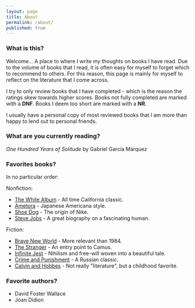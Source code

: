 ```yaml
---
layout: page
title: About
permalink: /about/
published: true
---
```


### What is this?

Welcome...
A place to where I write my thoughts on books I have read. Due to the volume of books that I read, it is often easy for myself to forget which to recommend to others. For this reason, this page is mainly for myself to reflect on the literature that I come across.

I try to only review books that I have completed - which is the reason the ratings skew towards higher scores. Books not fully completed are marked with a **DNF**. Books I deem too short are marked with a **NR**.

I usually have a personal copy of most reviewed books that I am more than happy to lend out to personal friends.

### What are you currently reading?

_One Hundred Years of Solitude_ by Gabriel García Márquez 

### Favorites books?

In no particular order:

Nonfiction:
- [The White Album](https://jinsung-kim.github.io/The-White-Album/) - All time California classic.
- [Ametora](https://jinsung-kim.github.io/ametora/) - Japanese Americana style.
- [Shoe Dog](https://jinsung-kim.github.io/shoe-dog/) - The origin of Nike.
- [Steve Jobs](https://jinsung-kim.github.io/steve-jobs/) - A great biography on a fascinating human.

Fiction:
- [Brave New World](https://jinsung-kim.github.io/Brave-New-World/) - More relevant than 1984.
- [The Stranger](https://jinsung-kim.github.io/The-Stranger/) - An entry point to Camus.
- [Infinite Jest](https://jinsung-kim.github.io/Infinite-Jest/) - Nihilism and free-will woven into a beautiful tale.
- [Crime and Punishment](https://jinsung-kim.github.io/Crime-and-Punishment/) - A Russian classic.
- [Calvin and Hobbes](https://jinsung-kim.github.io/Calvin-and-Hobbes/) - Not really "literature", but a childhood favorite.

### Favorite authors?

- David Foster Wallace
- Joan Didion
